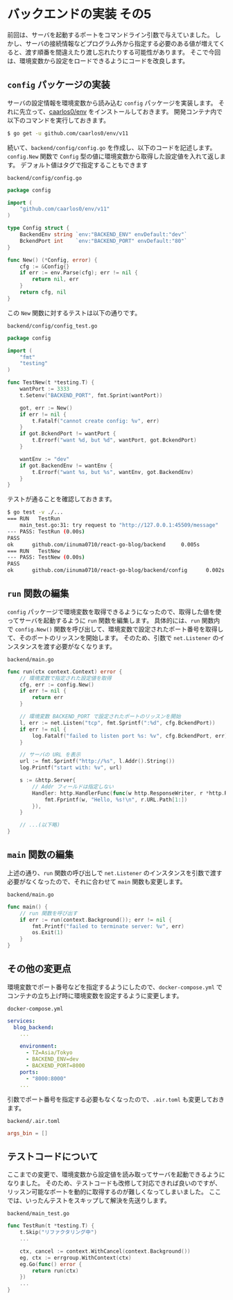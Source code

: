 # バックエンドの実装 その5
前回は、サーバを起動するポートをコマンドライン引数で与えていました。
しかし、サーバの接続情報などプログラム外から指定する必要のある値が増えてくると、渡す順番を間違えたり渡し忘れたりする可能性があります。
そこで今回は、環境変数から設定をロードできるようにコードを改良します。

## ```config``` パッケージの実装
サーバの設定情報を環境変数から読み込む ```config``` パッケージを実装します。
それに先立って、[caarlos0/env](https://github.com/caarlos0/env/tree/v11.0.0) をインストールしておきます。
開発コンテナ内で以下のコマンドを実行しておきます。

```bash
$ go get -u github.com/caarlos0/env/v11
```

続いて、```backend/config/config.go``` を作成し、以下のコードを記述します。
```config.New``` 関数で ```Config``` 型の値に環境変数から取得した設定値を入れて返します。
デフォルト値はタグで指定することもできます

```backend/config/config.go```
```go
package config

import (
	"github.com/caarlos0/env/v11"
)

type Config struct {
	BackendEnv string `env:"BACKEND_ENV" envDefault:"dev"`
	BckendPort int    `env:"BACKEND_PORT" envDefault:"80"`
}

func New() (*Config, error) {
	cfg := &Config{}
	if err := env.Parse(cfg); err != nil {
		return nil, err
	}
	return cfg, nil
}
```

この ```New``` 関数に対するテストは以下の通りです。

```backend/config/config_test.go```
```go
package config

import (
	"fmt"
	"testing"
)

func TestNew(t *testing.T) {
	wantPort := 3333
	t.Setenv("BACKEND_PORT", fmt.Sprint(wantPort))

	got, err := New()
	if err != nil {
		t.Fatalf("cannot create config: %v", err)
	}
	if got.BckendPort != wantPort {
		t.Errorf("want %d, but %d", wantPort, got.BckendPort)
	}

	wantEnv := "dev"
	if got.BackendEnv != wantEnv {
		t.Errorf("want %s, but %s", wantEnv, got.BackendEnv)
	}
}
```

テストが通ることを確認しておきます。

```bash
$ go test -v ./...
=== RUN   TestRun
    main_test.go:31: try request to "http://127.0.0.1:45509/message"
--- PASS: TestRun (0.00s)
PASS
ok      github.com/iinuma0710/react-go-blog/backend     0.005s
=== RUN   TestNew
--- PASS: TestNew (0.00s)
PASS
ok      github.com/iinuma0710/react-go-blog/backend/config      0.002s
```

## ```run``` 関数の編集
```config``` パッケージで環境変数を取得できるようになったので、取得した値を使ってサーバを起動するように ```run``` 関数を編集します。
具体的には、```run``` 関数内で ```config.New()``` 関数を呼び出して、環境変数で設定されたポート番号を取得して、そのポートのリッスンを開始します。
そのため、引数で ```net.Listener``` のインスタンスを渡す必要がなくなります。

```backend/main.go```
```go
func run(ctx context.Context) error {
	// 環境変数で指定された設定値を取得
	cfg, err := config.New()
	if err != nil {
		return err
	}

	// 環境変数 BACKEND_PORT で設定されたポートのリッスンを開始
	l, err := net.Listen("tcp", fmt.Sprintf(":%d", cfg.BckendPort))
	if err != nil {
		log.Fatalf("failed to listen port %s: %v", cfg.BckendPort, err)
	}

	// サーバの URL を表示
	url := fmt.Sprintf("http://%s", l.Addr().String())
	log.Printf("start with: %v", url)

    s := &http.Server{
		// Addr フィールドは指定しない
		Handler: http.HandlerFunc(func(w http.ResponseWriter, r *http.Request) {
			fmt.Fprintf(w, "Hello, %s!\n", r.URL.Path[1:])
		}),
	}

	// ...(以下略)
}
```

## ```main``` 関数の編集
上述の通り、```run``` 関数の呼び出しで ```net.Listener``` のインスタンスを引数で渡す必要がなくなったので、それに合わせて ```main``` 関数も変更します。

```backend/main.go```
```go
func main() {
	// run 関数を呼び出す
	if err := run(context.Background()); err != nil {
		fmt.Printf("failed to terminate server: %v", err)
		os.Exit(1)
	}
}
```

## その他の変更点
環境変数でポート番号などを指定するようにしたので、```docker-compose.yml``` でコンテナの立ち上げ時に環境変数を設定するように変更します。

```docker-compose.yml```
```yml
services:
  blog_backend:
    ...

    environment:
      - TZ=Asia/Tokyo
      - BACKEND_ENV=dev
      - BACKEND_PORT=8000
    ports:
      - "8000:8000"
    ...
```

引数でポート番号を指定する必要もなくなったので、```.air.toml``` も変更しておきます。

```backend/.air.toml```
```toml
args_bin = []
```


## テストコードについて
ここまでの変更で、環境変数から設定値を読み取ってサーバを起動できるようになりました。
そのため、テストコードも改修して対応できれば良いのですが、リッスン可能なポートを動的に取得するのが難しくなってしまいました。
ここでは、いったんテストをスキップして解決を先送りします。

```backend/main_test.go```
```go
func TestRun(t *testing.T) {
	t.Skip("リファクタリング中")
    ...

    ctx, cancel := context.WithCancel(context.Background())
	eg, ctx := errgroup.WithContext(ctx)
	eg.Go(func() error {
		return run(ctx)
	})
    ...
}
```